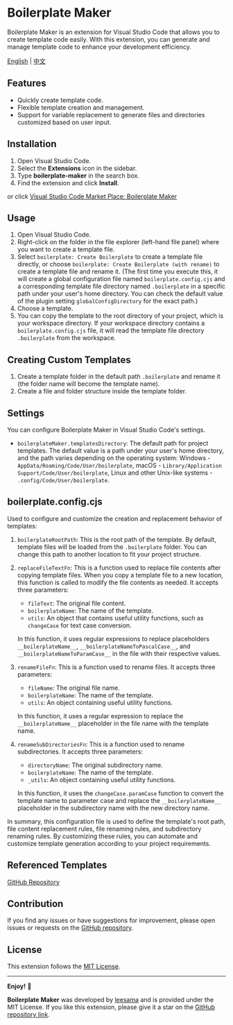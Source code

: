 # Boilerplate Maker

Boilerplate Maker is an extension for Visual Studio Code that allows you to create template code easily. With this extension, you can generate and manage template code to enhance your development efficiency.

[English](README.md) | [中文](README_CN.md)

## Features

- Quickly create template code.
- Flexible template creation and management.
- Support for variable replacement to generate files and directories customized based on user input.

## Installation

1. Open Visual Studio Code.
2. Select the **Extensions** icon in the sidebar.
3. Type **boilerplate-maker** in the search box.
4. Find the extension and click **Install**.

or click [Visual Studio Code Market Place: Boilerplate Maker](https://marketplace.visualstudio.com/items?itemName=leesama-tools.boilerplate-maker)

## Usage

1. Open Visual Studio Code.
2. Right-click on the folder in the file explorer (left-hand file panel) where you want to create a template file.
3. Select `boilerplate: Create Boilerplate` to create a template file directly, or choose `boilerplate: Create Boilerplate (with rename)` to create a template file and rename it. (The first time you execute this, it will create a global configuration file named `boilerplate.config.cjs` and a corresponding template file directory named `.boilerplate` in a specific path under your user's home directory. You can check the default value of the plugin setting `globalConfigDirectory` for the exact path.)
4. Choose a template.
5. You can copy the template to the root directory of your project, which is your workspace directory. If your workspace directory contains a `boilerplate.config.cjs` file, it will read the template file directory `.boilerplate` from the workspace.

## Creating Custom Templates

1. Create a template folder in the default path `.boilerplate` and rename it (the folder name will become the template name).
2. Create a file and folder structure inside the template folder.

## Settings

You can configure Boilerplate Maker in Visual Studio Code's settings.

- `boilerplateMaker.templatesDirectory`: The default path for project templates. The default value is a path under your user's home directory, and the path varies depending on the operating system: Windows - `AppData/Roaming/Code/User/boilerplate`, macOS - `Library/Application Support/Code/User/boilerplate`, Linux and other Unix-like systems - `.config/Code/User/boilerplate`.

## boilerplate.config.cjs

Used to configure and customize the creation and replacement behavior of templates:

1. `boilerplateRootPath`: This is the root path of the template. By default, template files will be loaded from the `.boilerplate` folder. You can change this path to another location to fit your project structure.

2. `replaceFileTextFn`: This is a function used to replace file contents after copying template files. When you copy a template file to a new location, this function is called to modify the file contents as needed. It accepts three parameters:

   - `fileText`: The original file content.
   - `boilerplateName`: The name of the template.
   - `utils`: An object that contains useful utility functions, such as `changeCase` for text case conversion.

   In this function, it uses regular expressions to replace placeholders `__boilerplateName__`, `__boilerplateNameToPascalCase__`, and `__boilerplateNameToParamCase__` in the file with their respective values.

3. `renameFileFn`: This is a function used to rename files. It accepts three parameters:

   - `fileName`: The original file name.
   - `boilerplateName`: The name of the template.
   - `utils`: An object containing useful utility functions.

   In this function, it uses a regular expression to replace the `__boilerplateName__` placeholder in the file name with the template name.

4. `renameSubDirectoriesFn`: This is a function used to rename subdirectories. It accepts three parameters:

   - `directoryName`: The original subdirectory name.
   - `boilerplateName`: The name of the template.
   - `_utils`: An object containing useful utility functions.

   In this function, it uses the `changeCase.paramCase` function to convert the template name to parameter case and replace the `__boilerplateName__` placeholder in the subdirectory name with the new directory name.

In summary, this configuration file is used to define the template's root path, file content replacement rules, file renaming rules, and subdirectory renaming rules. By customizing these rules, you can automate and customize template generation according to your project requirements.

## Referenced Templates

[GitHub Repository](https://github.com/leesama/boilerplate-maker/tree/main/boilerplate)

## Contribution

If you find any issues or have suggestions for improvement, please open issues or requests on the [GitHub repository](https://github.com/yourusername/boilerplate-maker).

## License

This extension follows the [MIT License](LICENSE).

---

**Enjoy!** 🚀

**Boilerplate Maker** was developed by [leesama](https://github.com/leesama) and is provided under the MIT License. If you like this extension, please give it a star on the [GitHub repository link](https://github.com/leesama/boilerplate-maker).
